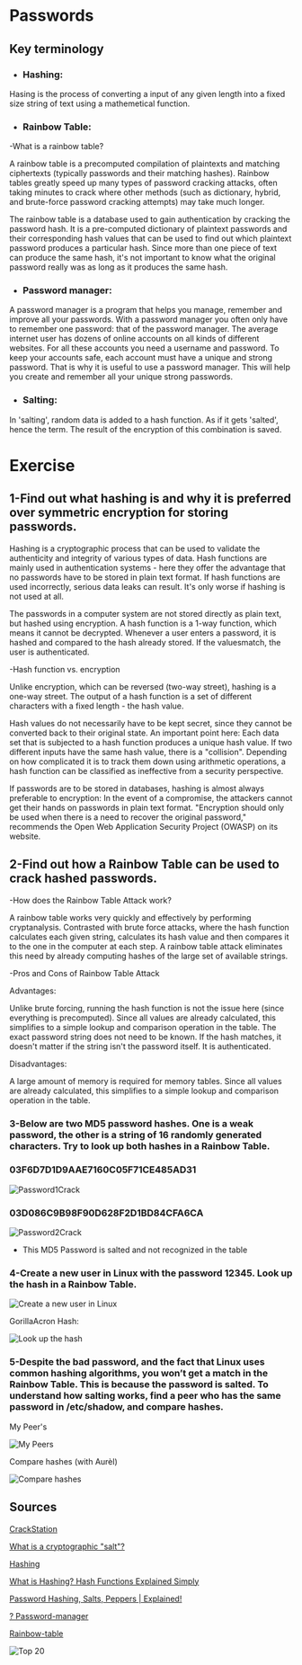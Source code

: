 # Passwords


## Key terminology

- ### Hashing: 

Hasing is the process of converting a input of any given length into a fixed size string of text using a mathemetical function.


- ### Rainbow Table:

-What is a rainbow table?

A rainbow table is a precomputed compilation of plaintexts and matching ciphertexts (typically passwords and their matching hashes). Rainbow tables greatly speed up many types of password cracking attacks, often taking minutes to crack where other methods (such as dictionary, hybrid, and brute-force password cracking attempts) may take much longer.

The rainbow table is a database used to gain authentication by cracking the password hash. It is a pre-computed dictionary of plaintext passwords and their corresponding hash values ​​that can be used to find out which plaintext password produces a particular hash. Since more than one piece of text can produce the same hash, it's not important to know what the original password really was as long as it produces the same hash.





 
 - ### Password manager: 
 
 A password manager is a program that helps you manage, remember and improve all your passwords. With a password manager you often only have to remember one password: that of the password manager. The average internet user has dozens of online accounts on all kinds of different websites. For all these accounts you need a username and password. To keep your accounts safe, each account must have a unique and strong password. That is why it is useful to use a password manager. This will help you create and remember all your unique strong passwords.

- ### Salting:

In 'salting', random data is added to a hash function. As if it gets 'salted', hence the term. The result of the encryption of this combination is saved.




# Exercise

## 1-Find out what hashing is and why it is preferred over symmetric encryption for storing passwords.

Hashing is a cryptographic process that can be used to validate the authenticity and integrity of various types of data. Hash functions are mainly used in authentication systems - here they offer the advantage that no passwords have to be stored in plain text format. If hash functions are used incorrectly, serious data leaks can result. It's only worse if hashing is not used at all.

The passwords in a computer system are not stored directly as plain text, but hashed using encryption. A hash function is a 1-way function, which means it cannot be decrypted. Whenever a user enters a password, it is hashed and compared to the hash already stored. If the values ​​match, the user is authenticated.

-Hash function vs. encryption

Unlike encryption, which can be reversed (two-way street), hashing is a one-way street. The output of a hash function is a set of different characters with a fixed length - the hash value.

Hash values ​​do not necessarily have to be kept secret, since they cannot be converted back to their original state. An important point here: Each data set that is subjected to a hash function produces a unique hash value. If two different inputs have the same hash value, there is a "collision". Depending on how complicated it is to track them down using arithmetic operations, a hash function can be classified as ineffective from a security perspective.

If passwords are to be stored in databases, hashing is almost always preferable to encryption: In the event of a compromise, the attackers cannot get their hands on passwords in plain text format. "Encryption should only be used when there is a need to recover the original password," recommends the Open Web Application Security Project (OWASP) on its website.


## 2-Find out how a Rainbow Table can be used to crack hashed passwords.

-How does the Rainbow Table Attack work?

A rainbow table works very quickly and effectively by performing cryptanalysis. Contrasted with brute force attacks, where the hash function calculates each given string, calculates its hash value and then compares it to the one in the computer at each step. A rainbow table attack eliminates this need by already computing hashes of the large set of available strings. 

-Pros and Cons of Rainbow Table Attack

Advantages:

Unlike brute forcing, running the hash function is not the issue here (since everything is precomputed). Since all values ​​are already calculated, this simplifies to a simple lookup and comparison operation in the table.
The exact password string does not need to be known. If the hash matches, it doesn't matter if the string isn't the password itself. It is authenticated.


Disadvantages:

A large amount of memory is required for memory tables.
Since all values ​​are already calculated, this simplifies to a simple lookup and comparison operation in the table.

### 3-Below are two MD5 password hashes. One is a weak password, the other is a string of 16 randomly generated characters. Try to look up both hashes in a Rainbow Table.


### 03F6D7D1D9AAE7160C05F71CE485AD31

![Password1Crack](../00_includes/SEC-07%20Passwords/Password-1-Crack.PNG)

### 03D086C9B98F90D628F2D1BD84CFA6CA

![Password2Crack](../00_includes/SEC-07%20Passwords/Password-2-Crack.PNG)

- This MD5 Password is salted and not recognized in the table

### 4-Create a new user in Linux with the password 12345. Look up the hash in a Rainbow Table.

![Create a new user in Linux](../00_includes/SEC-07%20Passwords/Create-a-new-user-in-Linux.PNG)

GorillaAcron Hash:


![Look up the hash](../00_includes/SEC-07%20Passwords/Look-up-the-hash.PNG)


### 5-Despite the bad password, and the fact that Linux uses common hashing algorithms, you won’t get a match in the Rainbow Table. This is because the password is salted. To understand how salting works, find a peer who has the same password in /etc/shadow, and compare hashes.

My Peer's

![My Peers](../00_includes/SEC-07%20Passwords/My-Peers.PNG)


Compare hashes (with Aurèl)

![Compare hashes](../00_includes/SEC-07%20Passwords/Compare-hashes.PNG)



## Sources

[CrackStation](https://crackstation.net/)

[What is a cryptographic "salt"?](https://crypto.stackexchange.com/questions/1776/what-is-a-cryptographic-salt)

[Hashing](https://www.techopedia.com/definition/14316/hashing-cybersecurity)

[What is Hashing? Hash Functions Explained Simply](https://www.youtube.com/watch?v=2BldESGZKB8)

[Password Hashing, Salts, Peppers | Explained!](https://www.youtube.com/watch?v=--tnZMuoK3E)

[? Password-manager](https://www.zoho.com/vault/educational-content/what-is-a-password-manager.html#:~:text=A%20password%20manager%20is%20an,encrypted%20with%20one%20master%20password.)

[Rainbow-table](https://www.sciencedirect.com/topics/computer-science/rainbow-table)



![Top 20](../00_includes/SEC-07%20Passwords/Top-20-Passwords.PNG)